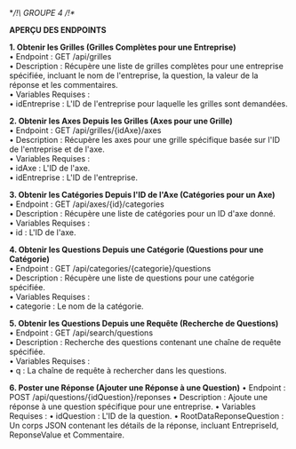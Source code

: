 **/!\ GROUPE 4 /!\**

**APERÇU DES ENDPOINTS**  

**1. Obtenir les Grilles (Grilles Complètes pour une Entreprise)**  
•	Endpoint : GET /api/grilles  
•	Description : Récupère une liste de grilles complètes pour une entreprise spécifiée, incluant le nom de l'entreprise, la question, la valeur de la réponse et les commentaires.  
•	Variables Requises :  
  •	idEntreprise : L'ID de l'entreprise pour laquelle les grilles sont demandées.  

**2. Obtenir les Axes Depuis les Grilles (Axes pour une Grille)**  
•	Endpoint : GET /api/grilles/{idAxe}/axes  
•	Description : Récupère les axes pour une grille spécifique basée sur l'ID de l'entreprise et de l'axe.  
•	Variables Requises :  
  •	idAxe : L'ID de l'axe.  
  •	idEntreprise : L'ID de l'entreprise.  

**3. Obtenir les Catégories Depuis l'ID de l'Axe (Catégories pour un Axe)**  
•	Endpoint : GET /api/axes/{id}/categories  
•	Description : Récupère une liste de catégories pour un ID d'axe donné.  
•	Variables Requises :  
  •	 id : L'ID de l'axe.  

**4. Obtenir les Questions Depuis une Catégorie (Questions pour une Catégorie)**  
•	Endpoint : GET /api/categories/{categorie}/questions  
•	Description : Récupère une liste de questions pour une catégorie spécifiée.  
•	Variables Requises :  
  •	categorie : Le nom de la catégorie.  

**5. Obtenir les Questions Depuis une Requête (Recherche de Questions)**  
•	Endpoint : GET /api/search/questions  
•	Description : Recherche des questions contenant une chaîne de requête spécifiée.  
•	Variables Requises :  
  •	q : La chaîne de requête à rechercher dans les questions.  

**6. Poster une Réponse (Ajouter une Réponse à une Question)**
•	Endpoint : POST /api/questions/{idQuestion}/reponses
•	Description : Ajoute une réponse à une question spécifique pour une entreprise.
•	Variables Requises :
  •	idQuestion : L'ID de la question.
  •	RootDataReponseQuestion : Un corps JSON contenant les détails de la réponse, incluant EntrepriseId, ReponseValue et Commentaire.
